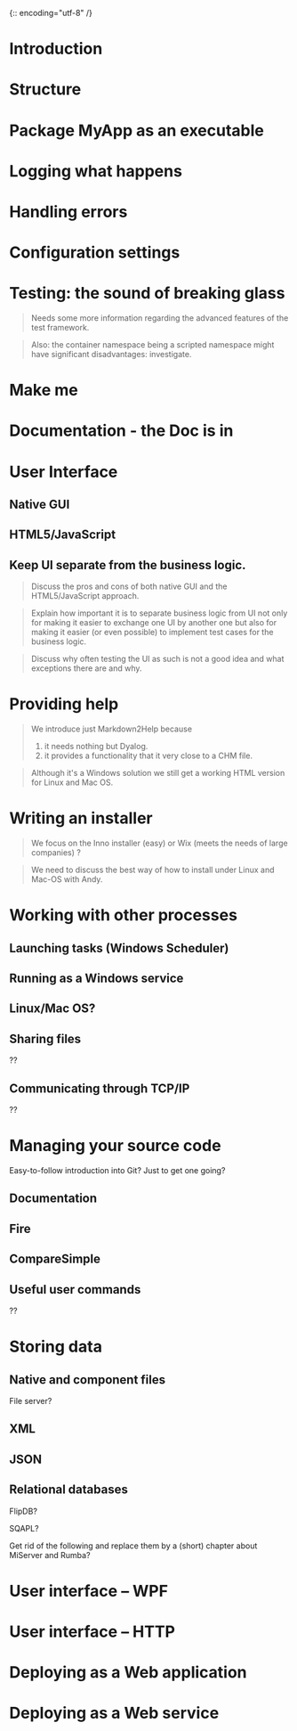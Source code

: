 {:: encoding="utf-8" /}

# Introduction

# Structure

# Package MyApp as an executable

# Logging what happens

# Handling errors

# Configuration settings

# Testing: the sound of breaking glass

> Needs some more information regarding the advanced features of the test framework.

> Also: the container namespace being a scripted namespace might have significant disadvantages: investigate.

# Make me

# Documentation - the Doc is in

# User Interface

  ## Native GUI

  ## HTML5/JavaScript

  ## Keep UI separate from the business logic.

> Discuss the pros and cons of both native GUI and the HTML5/JavaScript approach.

> Explain how important it is to separate business logic from UI not only for making it easier to exchange one UI by another
  one but also for making it easier (or even possible) to implement test cases for the business logic.

> Discuss why often testing the UI as such is not a good idea and what exceptions there are and why.

# Providing help

> We introduce just Markdown2Help because
> 1. it needs nothing but Dyalog.
> 2. it provides a functionality that it very close to a CHM file.

> Although it's a Windows solution we still get a working HTML version for Linux and Mac OS.

# Writing an installer

> We focus on the Inno installer (easy) or Wix (meets the needs of large companies) ?

> We need to discuss the best way of how to install under Linux and Mac-OS with Andy.

# Working with other processes

## Launching tasks (Windows Scheduler)

## Running as a Windows service

## Linux/Mac OS?

## Sharing files

 ??

## Communicating through TCP/IP

 ??

# Managing your source code

Easy-to-follow introduction into Git? Just to get one going?

## Documentation

## Fire

## CompareSimple

## Useful user commands

??

# Storing data

## Native and component files

File server?

## XML

## JSON

## Relational databases

FlipDB?

SQAPL?


Get rid of the following and replace them by a (short) chapter about MiServer and Rumba?

# User interface – WPF

# User interface – HTTP

# Deploying as a Web application

# Deploying as a Web service